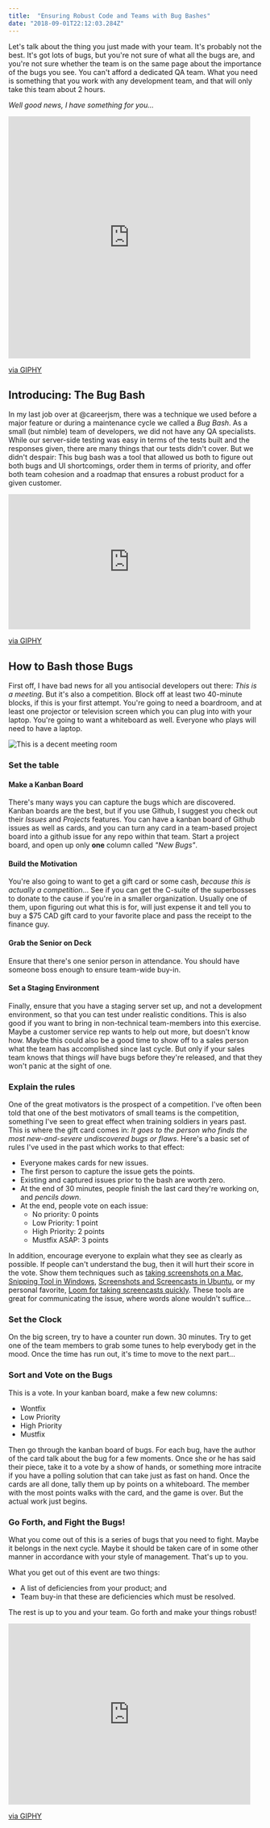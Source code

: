```yaml
---
title:  "Ensuring Robust Code and Teams with Bug Bashes"
date: "2018-09-01T22:12:03.284Z"
---
```


Let's talk about the thing you just made with your team. It's probably not the best. It's got lots of bugs, but you're not sure of what all the bugs are, and you're not sure whether the team is on the same page about the importance of the bugs you see. You can't afford a dedicated QA team. What you need is something that you work with any development team, and that will only take this team about 2 hours.

_Well good news, I have something for you..._

<iframe src="https://giphy.com/embed/mP94uHyKvY1nq" width="480" height="480" frameBorder="0" class="giphy-embed" allowFullScreen></iframe><p><a href="https://giphy.com/gifs/foxadhd-cute-dog-fox-mP94uHyKvY1nq">via GIPHY</a></p>

## Introducing: The Bug Bash

In my last job over at @careerjsm, there was a technique we used before a major feature or during a maintenance cycle we called a _Bug Bash_. As a small (but nimble) team of developers, we did not have any QA specialists. While our server-side testing was easy in terms of the tests built and the responses given, there are many things that our tests didn't cover. But we didn't despair: This bug bash was a tool that allowed us both to figure out both bugs and UI shortcomings, order them in terms of priority, and offer both team cohesion and a roadmap that ensures a robust product for a given customer.

<iframe src="https://giphy.com/embed/3ov9jTeFRZpGrYAQJa" width="480" height="268" frameBorder="0" class="giphy-embed" allowFullScreen></iframe><p><a href="https://giphy.com/gifs/topshelfrecords-people-like-you-variations-on-an-aria-3ov9jTeFRZpGrYAQJa">via GIPHY</a></p>

## How to Bash those Bugs

First off, I have bad news for all you antisocial developers out there: _This is a meeting_. But it's also a competition. Block off at least two 40-minute blocks, if this is your first attempt. You're going to need a boardroom, and at least one projector or television screen which you can plug into with your laptop. You're going to want a whiteboard as well. Everyone who plays will need to have a laptop.

![This is a decent meeting room](https://cdn.brianbancroft.io/images/brianbancroftio/blog-articles/meeting-room.jpg)

### Set the table

#### Make a Kanban Board

There's many ways you can capture the bugs which are discovered. Kanban boards are the best, but if you use Github, I suggest you check out their _Issues_ and _Projects_ features. You can have a kanban board of Github issues as well as cards, and you can turn any card in a team-based project board into a github issue for any repo within that team. Start a project board, and open up only **one** column called _"New Bugs"_.

#### Build the Motivation

You're also going to want to get a gift card or some cash, _because this is actually a competition_... See if you can get the C-suite of the superbosses to donate to the cause if you're in a smaller organization. Usually one of them, upon figuring out what this is for, will just expense it and tell you to buy a $75 CAD gift card to your favorite place and pass the receipt to the finance guy.

#### Grab the Senior on Deck

Ensure that there's one senior person in attendance. You should have someone boss enough to ensure team-wide buy-in.

#### Set a Staging Environment

Finally, ensure that you have a staging server set up, and not a development environment, so that you can test under realistic conditions. This is also good if you want to bring in non-technical team-members into this exercise. Maybe a customer service rep wants to help out more, but doesn't know how. Maybe this could also be a good time to show off to a sales person what the team has accomplished since last cycle. But only if your sales team knows that things _will_ have bugs before they're released, and that they won't panic at the sight of one.

### Explain the rules

One of the great motivators is the prospect of a competition. I've often been told that one of the best motivators of small teams is the competition, something I've seen to great effect when training soldiers in years past. This is where the gift card comes in: _It goes to the person who finds the most new-and-severe undiscovered bugs or flaws_. Here's a basic set of rules I've used in the past which works to that effect:

- Everyone makes cards for new issues.
- The first person to capture the issue gets the points.
- Existing and captured issues prior to the bash are worth zero.
- At the end of 30 minutes, people finish the last card they're working on, and _pencils down_.
- At the end, people vote on each issue:
  - No priority: 0 points
  - Low Priority: 1 point
  - High Priority: 2 points
  - Mustfix ASAP: 3 points

In addition, encourage everyone to explain what they see as clearly as possible. If people can't understand the bug, then it will hurt their score in the vote. Show them techniques such as [taking screenshots on a Mac](https://www.google.ca/search?q=screenshot+mac&oq=screenshot+mac&aqs=chrome..69i57.3766j0j7&sourceid=chrome&ie=UTF-8), [Snipping Tool in Windows](https://support.microsoft.com/en-ca/help/13776/windows-use-snipping-tool-to-capture-screenshots), [Screenshots and Screencasts in Ubuntu](https://help.ubuntu.com/stable/ubuntu-help/screen-shot-record.html), or my personal favorite, [Loom for taking screencasts quickly](https://useloom.com). These tools are great for communicating the issue, where words alone wouldn't suffice...

### Set the Clock

On the big screen, try to have a counter run down. 30 minutes. Try to get one of the team members to grab some tunes to help everybody get in the mood. Once the time has run out, it's time to move to the next part...

### Sort and Vote on the Bugs

This is a vote. In your kanban board, make a few new columns:

- Wontfix
- Low Priority
- High Priority
- Mustfix

Then go through the kanban board of bugs. For each bug, have the author of the card talk about the bug for a few moments. Once she or he has said their piece, take it to a vote by a show of hands, or something more intracite if you have a polling solution that can take just as fast on hand. Once the cards are all done, tally them up by points on a whiteboard. The member with the most points walks with the card, and the game is over. But the actual work just begins.

### Go Forth, and Fight the Bugs!

What you come out of this is a series of bugs that you need to fight. Maybe it belongs in the next cycle. Maybe it should be taken care of in some other manner in accordance with your style of management. That's up to you.

What you get out of this event are two things:

- A list of deficiencies from your product; and
- Team buy-in that these are deficiencies which must be resolved.

The rest is up to you and your team. Go forth and make your things robust!

<iframe src="https://giphy.com/embed/zdffjd0BKYcAU" width="480" height="359" frameBorder="0" class="giphy-embed" allowFullScreen></iframe><p><a href="https://giphy.com/gifs/dog-corgi-snugglehug-zdffjd0BKYcAU">via GIPHY</a></p>
